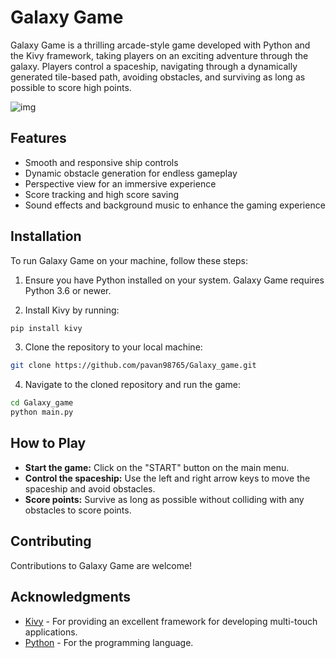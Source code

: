 # Galaxy Game

Galaxy Game is a thrilling arcade-style game developed with Python and the Kivy framework, taking players on an exciting adventure through the galaxy. Players control a spaceship, navigating through a dynamically generated tile-based path, avoiding obstacles, and surviving as long as possible to score high points.

![img](data/2.gif)

## Features

- Smooth and responsive ship controls
- Dynamic obstacle generation for endless gameplay
- Perspective view for an immersive experience
- Score tracking and high score saving
- Sound effects and background music to enhance the gaming experience

## Installation

To run Galaxy Game on your machine, follow these steps:

1. Ensure you have Python installed on your system. Galaxy Game requires Python 3.6 or newer.

2. Install Kivy by running:

```bash
pip install kivy
```

3. Clone the repository to your local machine:

```bash
git clone https://github.com/pavan98765/Galaxy_game.git
```

4. Navigate to the cloned repository and run the game:

```bash
cd Galaxy_game
python main.py
```

## How to Play

- **Start the game:** Click on the "START" button on the main menu.
- **Control the spaceship:** Use the left and right arrow keys to move the spaceship and avoid obstacles.
- **Score points:** Survive as long as possible without colliding with any obstacles to score points.

## Contributing

Contributions to Galaxy Game are welcome!

## Acknowledgments

- [Kivy](https://kivy.org/) - For providing an excellent framework for developing multi-touch applications.
- [Python](https://www.python.org/) - For the programming language.
